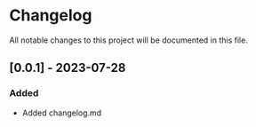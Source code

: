 # Changelog

All notable changes to this project will be documented in this file.

## [0.0.1] - 2023-07-28

### Added

- Added changelog.md
